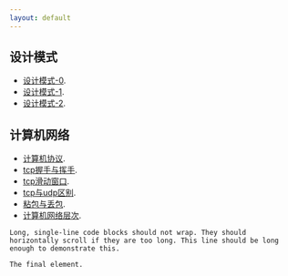 ```yaml
---
layout: default
---
```


## 设计模式
* [设计模式-0](./knowledge/设计模式/设计模式.html).
* [设计模式-1](./knowledge/设计模式//设计模式二.html).
* [设计模式-2](./knowledge/设计模式//设计模式三.html).

## 计算机网络
* [计算机协议](./knowledge/计算机网络/1、各种协议.html).
* [tcp握手与挥手](./knowledge/计算机网络/2、tcp三次握手、四次挥手.html).
* [tcp滑动窗口](./knowledge/计算机网络/3、TCP滑动窗口.html).
* [tcp与udp区别](./knowledge/计算机网络/4、TCP和UDP区别.html).
* [粘包与丢包](./knowledge/计算机网络/5、TCP粘包、UDP丢包.html).
* [计算机网络层次](./knowledge/计算机网络/6、计算机网络层次划分.html).

```
Long, single-line code blocks should not wrap. They should horizontally scroll if they are too long. This line should be long enough to demonstrate this.
```

```
The final element.
```

